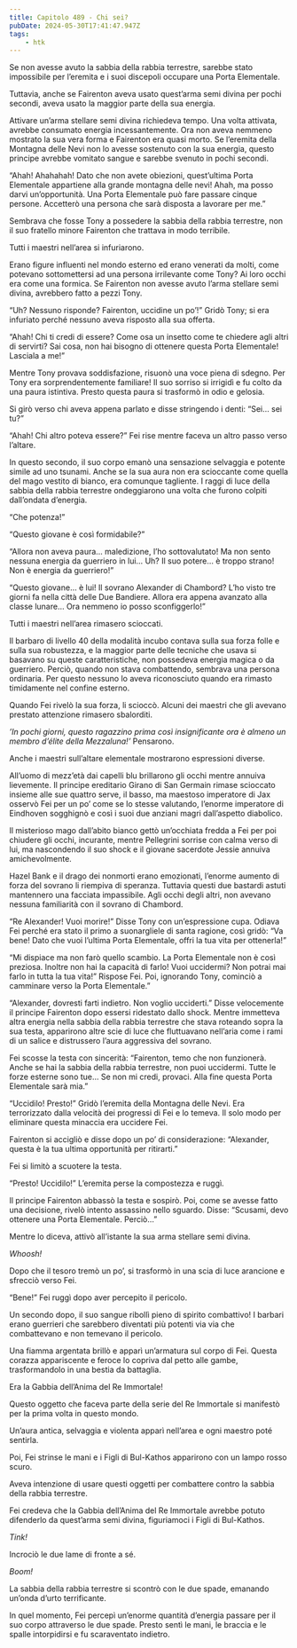 ```yaml
---
title: Capitolo 489 - Chi sei?
pubDate: 2024-05-30T17:41:47.947Z
tags:
    - htk
---
```


Se non avesse avuto la sabbia della rabbia terrestre, sarebbe stato impossibile per l’eremita e i suoi discepoli occupare una Porta Elementale.

Tuttavia, anche se Fairenton aveva usato quest’arma semi divina per pochi secondi, aveva usato la maggior parte della sua energia.

Attivare un’arma stellare semi divina richiedeva tempo. Una volta attivata, avrebbe consumato energia incessantemente. Ora non aveva nemmeno mostrato la sua vera forma e Fairenton era quasi morto. Se l’eremita della Montagna delle Nevi non lo avesse sostenuto con la sua energia, questo principe avrebbe vomitato sangue e sarebbe svenuto in pochi secondi.

“Ahah! Ahahahah! Dato che non avete obiezioni, quest’ultima Porta Elementale appartiene alla grande montagna delle nevi! Ahah, ma posso darvi un’opportunità. Una Porta Elementale può fare passare cinque persone. Accetterò una persona che sarà disposta a lavorare per me.”

Sembrava che fosse Tony a possedere la sabbia della rabbia terrestre, non il suo fratello minore Fairenton che trattava in modo terribile.

Tutti i maestri nell’area si infuriarono.

Erano figure influenti nel mondo esterno ed erano venerati da molti, come potevano sottomettersi ad una persona irrilevante come Tony? Ai loro occhi era come una formica. Se Fairenton non avesse avuto l’arma stellare semi divina, avrebbero fatto a pezzi Tony.

“Uh? Nessuno risponde? Fairenton, uccidine un po’!” Gridò Tony; si era infuriato perché nessuno aveva risposto alla sua offerta.

“Ahah! Chi ti credi di essere? Come osa un insetto come te chiedere agli altri di servirti? Sai cosa, non hai bisogno di ottenere questa Porta Elementale! Lasciala a me!”

Mentre Tony provava soddisfazione, risuonò una voce piena di sdegno. Per Tony era sorprendentemente familiare! Il suo sorriso si irrigidì e fu colto da una paura istintiva. Presto questa paura si trasformò in odio e gelosia.

Si girò verso chi aveva appena parlato e disse stringendo i denti: “Sei… sei tu?”

“Ahah! Chi altro poteva essere?” Fei rise mentre faceva un altro passo verso l’altare.

In questo secondo, il suo corpo emanò una sensazione selvaggia e potente simile ad uno tsunami. Anche se la sua aura non era scioccante come quella del mago vestito di bianco, era comunque tagliente. I raggi di luce della sabbia della rabbia terrestre ondeggiarono una volta che furono colpiti dall’ondata d’energia.

“Che potenza!”

“Questo giovane è così formidabile?”

“Allora non aveva paura… maledizione, l’ho sottovalutato! Ma non sento nessuna energia da guerriero in lui… Uh? Il suo potere… è troppo strano! Non è energia da guerriero!”

“Questo giovane… è lui! Il sovrano Alexander di Chambord? L’ho visto tre giorni fa nella città delle Due Bandiere. Allora era appena avanzato alla classe lunare… Ora nemmeno io posso sconfiggerlo!”

Tutti i maestri nell’area rimasero scioccati.

Il barbaro di livello 40 della modalità incubo contava sulla sua forza folle e sulla sua robustezza, e la maggior parte delle tecniche che usava si basavano su queste caratteristiche, non possedeva energia magica o da guerriero. Perciò, quando non stava combattendo, sembrava una persona ordinaria. Per questo nessuno lo aveva riconosciuto quando era rimasto timidamente nel confine esterno.

Quando Fei rivelò la sua forza, li scioccò. Alcuni dei maestri che gli avevano prestato attenzione rimasero sbalorditi.

<em>’In pochi giorni, questo ragazzino prima così insignificante ora è almeno un membro d’élite della Mezzaluna!’</em> Pensarono.

Anche i maestri sull’altare elementale mostrarono espressioni diverse.

All’uomo di mezz’età dai capelli blu brillarono gli occhi mentre annuiva lievemente. Il principe ereditario Girano di San Germain rimase scioccato insieme alle sue quattro serve, il basso, ma maestoso imperatore di Jax osservò Fei per un po’ come se lo stesse valutando, l’enorme imperatore di Eindhoven sogghignò e così i suoi due anziani magri dall’aspetto diabolico.

Il misterioso mago dall’abito bianco gettò un’occhiata fredda a Fei per poi chiudere gli occhi, incurante, mentre Pellegrini sorrise con calma verso di lui, ma nascondendo il suo shock e il giovane sacerdote Jessie annuiva amichevolmente.

Hazel Bank e il drago dei nonmorti erano emozionati, l’enorme aumento di forza del sovrano li riempiva di speranza. Tuttavia questi due bastardi astuti mantennero una facciata impassibile. Agli occhi degli altri, non avevano nessuna familiarità con il sovrano di Chambord.

“Re Alexander! Vuoi morire!” Disse Tony con un’espressione cupa. Odiava Fei perché era stato il primo a suonargliele di santa ragione, così gridò: “Va bene! Dato che vuoi l’ultima Porta Elementale, offri la tua vita per ottenerla!”

“Mi dispiace ma non farò quello scambio. La Porta Elementale non è così preziosa. Inoltre non hai la capacità di farlo! Vuoi uccidermi? Non potrai mai farlo in tutta la tua vita!” Rispose Fei. Poi, ignorando Tony, cominciò a camminare verso la Porta Elementale.”

“Alexander, dovresti farti indietro. Non voglio ucciderti.” Disse velocemente il principe Fairenton dopo essersi ridestato dallo shock. Mentre immetteva altra energia nella sabbia della rabbia terrestre che stava roteando sopra la sua testa, apparirono altre scie di luce che fluttuavano nell’aria come i rami di un salice e distrussero l’aura aggressiva del sovrano.

Fei scosse la testa con sincerità: “Fairenton, temo che non funzionerà. Anche se hai la sabbia della rabbia terrestre, non puoi uccidermi. Tutte le forze esterne sono tue… Se non mi credi, provaci. Alla fine questa Porta Elementale sarà mia.”

“Uccidilo! Presto!” Gridò l’eremita della Montagna delle Nevi. Era terrorizzato dalla velocità dei progressi di Fei e lo temeva. Il solo modo per eliminare questa minaccia era uccidere Fei.

Fairenton si accigliò e disse dopo un po’ di considerazione: “Alexander, questa è la tua ultima opportunità per ritirarti.”

Fei si limitò a scuotere la testa.

“Presto! Uccidilo!” L’eremita perse la compostezza e ruggì.

Il principe Fairenton abbassò la testa e sospirò. Poi, come se avesse fatto una decisione, rivelò intento assassino nello sguardo. Disse: “Scusami, devo ottenere una Porta Elementale. Perciò…”


Mentre lo diceva, attivò all’istante la sua arma stellare semi divina.

<em>Whoosh!</em>

Dopo che il tesoro tremò un po’, si trasformò in una scia di luce arancione e sfrecciò verso Fei.

“Bene!” Fei ruggì dopo aver percepito il pericolo.

Un secondo dopo, il suo sangue ribollì pieno di spirito combattivo! I barbari erano guerrieri che sarebbero diventati più potenti via via che combattevano e non temevano il pericolo.

Una fiamma argentata brillò e apparì un’armatura sul corpo di Fei. Questa corazza appariscente e feroce lo copriva dal petto alle gambe, trasformandolo in una bestia da battaglia.

Era la Gabbia dell’Anima del Re Immortale!

Questo oggetto che faceva parte della serie del Re Immortale si manifestò per la prima volta in questo mondo.

Un’aura antica, selvaggia e violenta apparì nell’area e ogni maestro poté sentirla.

Poi, Fei strinse le mani e i Figli di Bul-Kathos apparirono con un lampo rosso scuro.

Aveva intenzione di usare questi oggetti per combattere contro la sabbia della rabbia terrestre.

Fei credeva che la Gabbia dell’Anima del Re Immortale avrebbe potuto difenderlo da quest’arma semi divina, figuriamoci i Figli di Bul-Kathos.

<em>Tink!</em>

Incrociò le due lame di fronte a sé.

<em>Boom!</em>

La sabbia della rabbia terrestre si scontrò con le due spade, emanando un’onda d’urto terrificante.

In quel momento, Fei percepì un’enorme quantità d’energia passare per il suo corpo attraverso le due spade. Presto sentì le mani, le braccia e le spalle intorpidirsi e fu scaraventato indietro.




